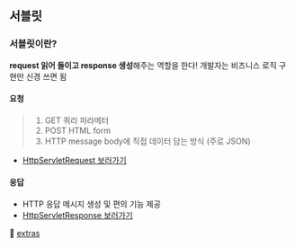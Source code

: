 ## 서블릿
### 서블릿이란?
**request 읽어 들이고 response 생성**해주는 역할을 한다! 개발자는 비즈니스 로직 구현만 신경 쓰면 됨
#### 요청
> 1. GET 쿼리 파라메터
> 2. POST HTML form
> 3. HTTP message body에 직접 데이터 담는 방식 (주로 JSON)
- [HttpServletRequest 보러가기](https://github.com/dldbdud314/spring-web-dev-playground/tree/main/spring-mvc/servlet/src/main/java/hello/servlet/basic/request)
#### 응답
- HTTP 응답 메시지 생성 및 편의 기능 제공
- [HttpServletResponse 보러가기](https://github.com/dldbdud314/spring-web-dev-playground/tree/main/spring-mvc/servlet/src/main/java/hello/servlet/basic/response)

📌 [extras](https://velog.io/@dldbdud314/%EC%84%B9%EC%85%981-%EC%9B%B9-%EC%95%A0%ED%94%8C%EB%A6%AC%EC%BC%80%EC%9D%B4%EC%85%98-%EC%9D%B4%ED%95%B4)
